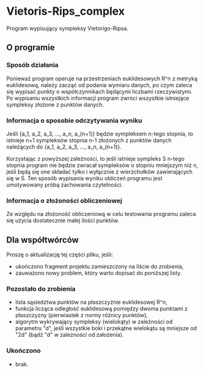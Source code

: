 # Vietoris-Rips_complex
Program wypisujący sympleksy Vietorigo-Ripsa.

## O programie

### Sposób działania
Ponieważ program operuje na przestrzeniach euklidesowych R^n z metryką euklidesową, należy zacząć od podania wymiaru danych, po czym zaleca się wypisać punkty o współczynnikach będącymi liczbami rzeczywistymi. Po wypisaniu wszystkich informacji program zwróci wszystkie istniejące sympleksy złożone z punktów danych.

### Informacja o sposobie odczytywania wyniku
Jeśli {a_1, a_2, a_3, ..., a_n, a_(n+1)} będzie sympleksem n-tego stopnia, to istnieje n+1 sympleksów stopnia n-1 złożonych z punktów danych należących do {a_1, a_2, a_3, ..., a_n, a_(n+1)}.

Korzystając z powyższej zależności, to jeśli istnieje sympleks S n-tego stopnia program nie będzie zwracał sympleksów o stopniu mniejszym niż n, jeśli będą się one składać tylko i wyłącznie z wierzchołków zawierających się w S. Ten sposób wypisania wyniku obliczeń programu jest umotywowany próbą zachowania czytelności.

### Informacja o złożoności obliczeniowej
Ze względu na złożoność obliczeniową w celu testowania programu zaleca się użycia dostatecznie małej ilości punktów.

## Dla współtwórców
Proszę o aktualizację tej części pliku, jeśli:
- ukończono fragment projektu zamieszczony na liście do zrobienia,
- zauważono nowy problem, który warto dopisać do poniższej listy.

### Pozostało do zrobienia
- lista sąsiedztwa punktów na płaszczyźnie euklidesowej R^n,
- funkcja licząca odległość euklidesową pomiędzy dwoma punktami z płaszczyzny (pierwiastek z normy różnicy punktów),
- algorytm wykrywający sympleksy (wielokąty) w zależności od parametru "d", jeśli wszystkie boki i przekątne wielokątu są mniejsze od "2d" (bądź "d" w zależności od założenia).

### Ukończono
- brak.